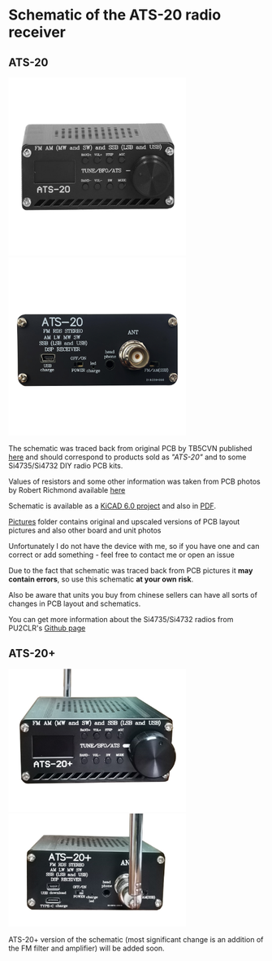 # Schematic of the ATS-20 radio receiver

## ATS-20

<img src="/ATS-20/Pictures/ATS-20_front.jpeg" data-canonical-src="/ATS-20/Pictures/ATS-20_front.jpeg" style="object-fit:contain; width:350px;"/><img src="/ATS-20/Pictures/ATS-20_back.jpg" data-canonical-src="/ATS-20/Pictures/ATS-20_back.jpg" style="object-fit:contain; width:350px;"/>

The schematic was traced back from original PCB by TB5CVN published [here](https://www.pcbway.com/project/shareproject/SI4732_SSB_AM_FM_HAM_RADIO.html) and should correspond to products sold as *"ATS-20"* and to some Si4735/Si4732 DIY radio PCB kits.

Values of resistors and some other information was taken from PCB photos by Robert Richmond available [here](https://swling.com/blog/2021/05/si473x-receiver-firmware-update-and-internal-photos/)

Schematic is available as a [KiCAD 6.0 project](/ATS-20/ATS-20_TB5CVN_Trace) and also in [PDF](/ATS-20/ATS-20_Schematic.pdf).

[Pictures](/ATS-20/Pictures) folder contains original and upscaled versions of PCB layout pictures and also other board and unit photos

Unfortunately I do not have the device with me, so if you have one and can correct or add something - feel free to contact me or open an issue

Due to the fact that schematic was traced back from PCB pictures it **may contain errors**, so use this schematic **at your own risk**.

Also be aware that units you buy from chinese sellers can have all sorts of changes in PCB layout and schematics. 

You can get more information about the Si4735/Si4732 radios from PU2CLR's [Github page](https://github.com/pu2clr/SI4735)

## ATS-20+

<img src="/ATS-20%2B/Pictures/ATS-20+_front.jpg" data-canonical-src="/ATS-20%2B/Pictures/ATS-20+_front.jpg" style="object-fit:contain; width:350px;"/><img src="/ATS-20%2B/Pictures/ATS-20+_back.jpg" data-canonical-src="/ATS-20%2B/Pictures/ATS-20+_back.jpg" style="object-fit:contain; width:350px;"/>

ATS-20+ version of the schematic (most significant change is an addition of the FM filter and amplifier) will be added soon.
